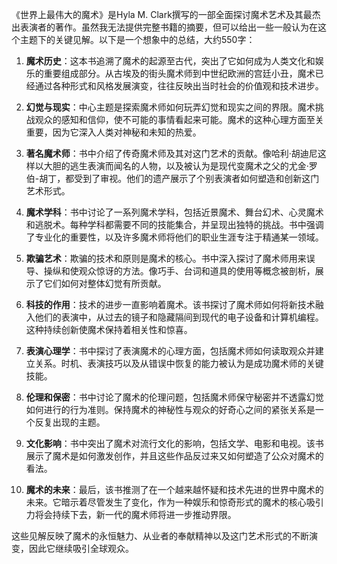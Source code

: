 《世界上最伟大的魔术》是Hyla M. Clark撰写的一部全面探讨魔术艺术及其最杰出表演者的著作。虽然我无法提供完整书籍的摘要，但可以给出一些一般认为在这个主题下的关键见解。以下是一个想象中的总结，大约550字：

1. **魔术历史**：这本书追溯了魔术的起源至古代，突出了它如何成为人类文化和娱乐的重要组成部分。从古埃及的街头魔术师到中世纪欧洲的宫廷小丑，魔术已经通过各种形式和风格发展演变，往往反映出当时社会的价值观和技术进步。

2. **幻觉与现实**：中心主题是探索魔术师如何玩弄幻觉和现实之间的界限。魔术挑战观众的感知和信仰，使不可能的事情看起来可能。魔术的这种心理方面至关重要，因为它深入人类对神秘和未知的热爱。

3. **著名魔术师**：书中介绍了传奇魔术师及其对这门艺术的贡献。像哈利·胡迪尼这样以大胆的逃生表演而闻名的人物，以及被认为是现代变魔术之父的尤金·罗伯-胡丁，都受到了审视。他们的遗产展示了个别表演者如何塑造和创新这门艺术形式。

4. **魔术学科**：书中讨论了一系列魔术学科，包括近景魔术、舞台幻术、心灵魔术和逃脱术。每种学科都需要不同的技能集合，并呈现出独特的挑战。书中强调了专业化的重要性，以及许多魔术师将他们的职业生涯专注于精通某一领域。

5. **欺骗艺术**：欺骗的技术和原则是魔术的核心。书中深入探讨了魔术师用来误导、操纵和使观众惊讶的方法。像巧手、台词和道具的使用等概念被剖析，展示了它们如何对整体幻觉有所贡献。

6. **科技的作用**：技术的进步一直影响着魔术。该书探讨了魔术师如何将新技术融入他们的表演中，从过去的镜子和隐藏隔间到现代的电子设备和计算机编程。这种持续创新使魔术保持着相关性和惊喜。

7. **表演心理学**：书中探讨了表演魔术的心理方面，包括魔术师如何读取观众并建立关系。时机、表演技巧以及从错误中恢复的能力被认为是成功魔术师的关键技能。

8. **伦理和保密**：书中讨论了魔术的伦理问题，包括魔术师保守秘密并不透露幻觉如何进行的行为准则。保持魔术的神秘性与观众的好奇心之间的紧张关系是一个反复出现的主题。

9. **文化影响**：书中突出了魔术对流行文化的影响，包括文学、电影和电视。该书展示了魔术是如何激发创作，并且这些作品反过来又如何塑造了公众对魔术的看法。

10. **魔术的未来**：最后，该书推测了在一个越来越怀疑和技术先进的世界中魔术的未来。它暗示着尽管发生了变化，作为一种娱乐和惊奇形式的魔术的核心吸引力将会持续下去，新一代的魔术师将进一步推动界限。

这些见解反映了魔术的永恒魅力、从业者的奉献精神以及这门艺术形式的不断演变，因此它继续吸引全球观众。